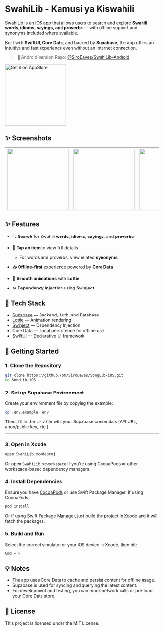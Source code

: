 # SwahiLib - Kamusi ya Kiswahili
SwahiLib is an iOS app that allows users to search and explore **Swahili words, idioms, sayings, and proverbs** — with offline support and synonyms included where available.

Built with **SwiftUI**, **Core Data**, and backed by **Supabase**, the app offers an intuitive and fast experience even without an internet connection.

> 🔗 Android Version Repo: [@SiroDaves/SwahiLib-Android](https://github.com/SiroDaves/SwahiLib-Android)

<a href="https://apps.apple.com/us/app/id6446771678">
  <img alt='Get it on AppStore' src='https://developer.apple.com/app-store/marketing/guidelines/images/badge-example-preferred_2x.png' width='200'>
</a>

## ✨ Screenshots
<table>
    <tr>
        <td><img src="screenshots/image1.png" width="200px" /></td>
        <td><img src="screenshots/image2.png" width="200px" /></td>
        <td><img src="screenshots/image3.png" width="200px" /></td>
    </tr>
</table>

## ✨ Features

* 🔍 **Search** for Swahili **words**, **idioms**, **sayings**, and **proverbs**
* 📌 **Tap an item** to view full details

  * For words and proverbs, view related **synonyms**
* 📥 **Offline-first** experience powered by **Core Data**
* 💫 **Smooth animations** with **Lottie**
* ⚙️ **Dependency injection** using **Swinject**


## 🧰 Tech Stack

* [Supabase](https://supabase.com/) — Backend, Auth, and Database
* [Lottie](https://github.com/airbnb/lottie-ios) — Animation rendering
* [Swinject](https://github.com/Swinject/Swinject) — Dependency Injection
* Core Data — Local persistence for offline use
* SwiftUI — Declarative UI framework

## 🚀 Getting Started

### 1. Clone the Repository

```bash
git clone https://github.com/SiroDaves/SongLib-iOS.git
cd SongLib-iOS
```

### 2. Set up Supabase Environment

Create your environment file by copying the example:

```bash
cp .env.example .env
```

Then, fill in the `.env` file with your Supabase credentials (API URL, anon/public key, etc.)

---

### 3. Open in Xcode

```bash
open SwahiLib.xcodeproj
```

Or open `SwahiLib.xcworkspace` if you're using CocoaPods or other workspace-based dependency managers.

### 4. Install Dependencies

Ensure you have [CocoaPods](https://cocoapods.org/) or use Swift Package Manager. If using CocoaPods:

```bash
pod install
```

Or if using Swift Package Manager, just build the project in Xcode and it will fetch the packages.

### 5. Build and Run

Select the correct simulator or your iOS device in Xcode, then hit:

```
Cmd + R
```

## 💡 Notes

* The app uses Core Data to cache and persist content for offline usage.
* Supabase is used for syncing and querying the latest content.
* For development and testing, you can mock network calls or pre-load your Core Data store.

## 📄 License

This project is licensed under the MIT License.
